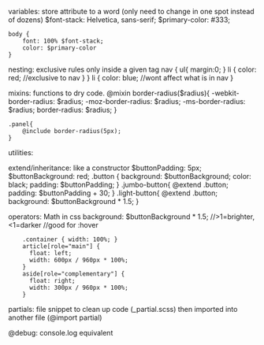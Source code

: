 variables: store attribute to a word (only need to change in one spot instead of dozens)
	$font-stack:    Helvetica, sans-serif;
	$primary-color: #333;

	body {
		font: 100% $font-stack;
		color: $primary-color
	}



nesting: exclusive rules only inside a given tag
	nav {
		ul{
			margin:0;
		}
		li {
			color: red; //exclusive to nav
		}
	}
	li {
		color: blue; //wont affect what is in nav
	}


mixins: functions to dry code.
	@mixin border-radius($radius){
		-webkit-border-radius: $radius;
		-moz-border-radius: $radius;
		-ms-border-radius: $radius;
		border-radius: $radius;
	}

	.panel{
		@include border-radius(5px);
	}


utilities:



extend/inheritance: like a constructor
	$buttonPadding: 5px;
	$buttonBackground: red;
	.button {
		background: $buttonBackground;
		color: black;
		padding: $buttonPadding;
	}
	.jumbo-button{
		@extend .button;
		padding: $buttonPadding + 30;
	}
	.light-button{
		@extend .button;
		background: $buttonBackground * 1.5;
	}


operators: Math in css
		background: $buttonBackground * 1.5; //>1=brighter, <1=darker
		//good for :hover


		.container { width: 100%; }
		article[role="main"] {
		  float: left;
		  width: 600px / 960px * 100%;
		}
		aside[role="complementary"] {
		  float: right;
		  width: 300px / 960px * 100%;
		}


partials: file snippet to clean up code (_partial.scss) then imported into another file (@import partial)



@debug: console.log equivalent
